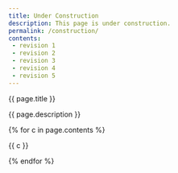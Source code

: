 ```yaml
---
title: Under Construction
description: This page is under construction.
permalink: /construction/
contents:
 - revision 1
 - revision 2
 - revision 3
 - revision 4
 - revision 5
---
```


{{ page.title }}

{{ page.description }}

{% for c in page.contents %}

{{ c }}

{% endfor %}
